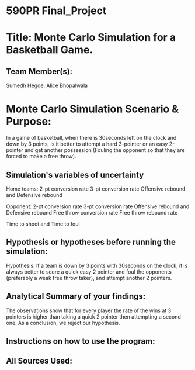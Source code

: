 # 590PR Final_Project


# Title: Monte Carlo Simulation for a Basketball Game.

## Team Member(s):
Sumedh Hegde, Alice Bhopalwala

# Monte Carlo Simulation Scenario & Purpose:
In a game of basketball, when there is 30seconds left on the clock and down by 3 points, Is it better to attempt a hard 3-pointer or an easy 2-pointer and get another possession (Fouling the opponent so that they are forced to make a free throw). 

## Simulation's variables of uncertainty
Home teams:
2-pt conversion rate
3-pt conversion rate
Offensive rebound and Defensive rebound

Opponent:
2-pt conversion rate
3-pt conversion rate
Offensive rebound and Defensive rebound
Free throw conversion rate
Free throw rebound rate

Time to shoot and Time to foul

## Hypothesis or hypotheses before running the simulation:
Hypothesis: If a team is down by 3 points with 30seconds on the clock, it is always better to score a quick easy 2 pointer and foul the opponents (preferably a weak free throw taker), and attempt another 2 pointers.

## Analytical Summary of your findings: 
The observations show that for every player the rate of the wins at 3 pointers is higher than taking a quick 2 pointer then attempting a second one. As a conclusion, we reject our hypothesis.

## Instructions on how to use the program:

## All Sources Used:
